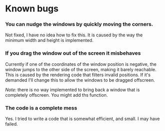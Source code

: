 # Known bugs

### You can nudge the windows by quickly moving the corners.
  Not fixed, I have no idea how to fix this.
  It is caused by the way the minimum width and height is implemented.

### If you drag the window out of the screen it misbehaves
  Currently if one of the coordinates of the window position is negative, the window jumps to the other side of the screen, making it barely reachable.
  This is caused by the rendering code that filters invalid positions. If it's demanded I'll change this to allow the windows to be dragged offscreen.

  *Note:* there is no way implemented to bring back a window that is completely offscreen. You might add ths function.

### The code is a complete mess
   Yes. I tried to write a code that is somewhat efficient, and small. I may have failed.
